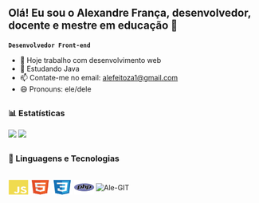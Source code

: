 ## Olá! Eu sou o Alexandre França, desenvolvedor, docente e mestre em educação 👋

**`Desenvolvedor Front-end`**

- 🔭 Hoje trabalho com desenvolvimento web
- 🌱 Estudando Java
- 📫 Contate-me no email: alefeitoza1@gmail.com
- 😄 Pronouns: ele/dele
##
  
   ### 📊 Estatísticas   
<div>
   <img height="200" src="https://github-readme-stats.vercel.app/api?username=alexandrefeitoza&show_icons=true&theme=dracula&include_all_commits=true&count_private=true"/>
   <img height="200" src="https://github-readme-stats.vercel.app/api/top-langs/?username=alexandrefeitoza&layout=compact&langs_count=16&theme=dracula"/>
</div>

##
### 🤖 Linguagens e Tecnologias
<div style="display: inline_block"><br>

   <img align="center" alt="Ale-Js" height="30" width="40" src="https://raw.githubusercontent.com/devicons/devicon/master/icons/javascript/javascript-plain.svg">
   <img align="center" alt="Ale-HTML" height="30" width="40" src="https://raw.githubusercontent.com/devicons/devicon/master/icons/html5/html5-original.svg">
   <img align="center" alt="Ale-CSS" height="30" width="40" src="https://raw.githubusercontent.com/devicons/devicon/master/icons/css3/css3-original.svg">
   <img align="center" alt="Ale-PHP" height="30" width="40" src="https://raw.githubusercontent.com/devicons/devicon/master/icons/php/php-original.svg">
   <img align="center" alt="Ale-GIT" height="30" width="40" src="https://cdn.jsdelivr.net/gh/devicons/devicon@latest/icons/git/git-original.svg">
 </div>
 
##

